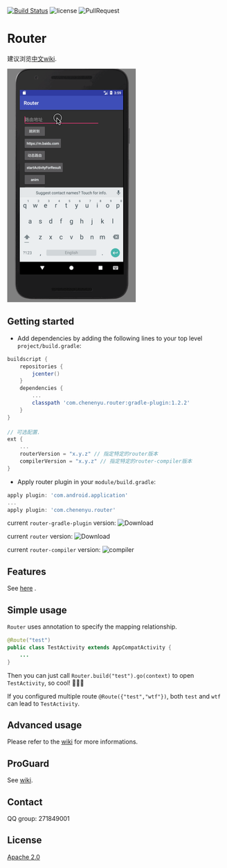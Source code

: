 [![Build Status](https://travis-ci.org/chenenyu/Router.svg?branch=master)](https://travis-ci.org/chenenyu/Router) ![license](https://img.shields.io/badge/license-Apache%202-yellow.svg) ![PullRequest](https://img.shields.io/badge/PRs-welcome-brightgreen.svg) 

# Router

建议浏览[中文wiki](https://github.com/chenenyu/Router/wiki).

![screenshot](static/screenshot.gif)

## Getting started

*  Add dependencies by adding the following lines to your top level `project/build.gradle`:  

```Groovy
buildscript {
    repositories {
        jcenter()
    }
    dependencies {
    	...
        classpath 'com.chenenyu.router:gradle-plugin:1.2.2'
    }
}

// 可选配置.
ext {
    ...
    routerVersion = "x.y.z" // 指定特定的router版本
    compilerVersion = "x.y.z" // 指定特定的router-compiler版本
}
```

* Apply router plugin in your `module/build.gradle`:  

```  Groovy
apply plugin: 'com.android.application'
...
apply plugin: 'com.chenenyu.router'
```

current `router-gradle-plugin` version: ![Download](https://api.bintray.com/packages/chenenyu/maven/router-gradle-plugin/images/download.svg)

current `router` version: ![Download](https://api.bintray.com/packages/chenenyu/maven/router/images/download.svg)

current `router-compiler` version: ![compiler](https://api.bintray.com/packages/chenenyu/maven/router-compiler/images/download.svg)  

## Features

See [here](https://github.com/chenenyu/Router/wiki/%E7%89%B9%E6%80%A7) .

## Simple usage

`Router` uses annotation to specify the mapping relationship.

```java
@Route("test")
public class TestActivity extends AppCompatActivity {
	...
}
```

Then you can just call `Router.build("test").go(context)` to open `TestActivity`, so cool! ​:clap:​​:clap:​​:clap:​

If you configured multiple route `@Route({"test","wtf"})`, both `test` and `wtf` can lead to `TestActivity`.

## Advanced usage

Please refer to the [wiki](https://github.com/chenenyu/Router/wiki) for more informations.

## ProGuard

See [wiki](https://github.com/chenenyu/Router/wiki).

## Contact

QQ group: 271849001

## License

[Apache 2.0](https://github.com/chenenyu/Router/blob/master/LICENSE)